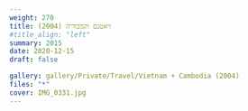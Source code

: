```yaml
---
weight: 270
title: ויאטנם וקמבודיה (2004)
#title_align: "left"
summary: 2015
date: 2020-12-15
draft: false

gallery: gallery/Private/Travel/Vietnam + Cambodia (2004)
files: "*"
cover: IMG_0331.jpg
---
```

